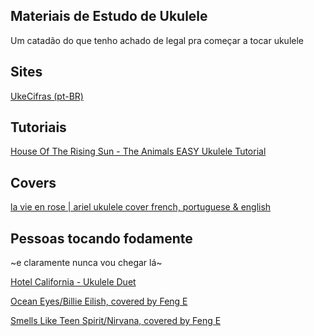 ## Materiais de Estudo de Ukulele

Um catadão do que tenho achado de legal pra começar a tocar ukulele


## Sites
[UkeCifras (pt-BR)](https://www.ukecifras.com.br/)


## Tutoriais
[House Of The Rising Sun - The Animals EASY Ukulele Tutorial](https://www.youtube.com/watch?v=2WX8Cj2QmsM)


## Covers
[la vie en rose | ariel ukulele cover french, portuguese & english](https://www.youtube.com/watch?v=6qC3y8gwi68)


## Pessoas tocando fodamente 
~e claramente nunca vou chegar lá~

[Hotel California - Ukulele Duet](https://www.youtube.com/watch?v=r6BYgBnyDQs)

[Ocean Eyes/Billie Eilish, covered by Feng E](https://www.youtube.com/watch?v=uyFqsJIvg1Q)

[Smells Like Teen Spirit/Nirvana, covered by Feng E](https://www.youtube.com/watch?v=IgRmiQRS8B4)
